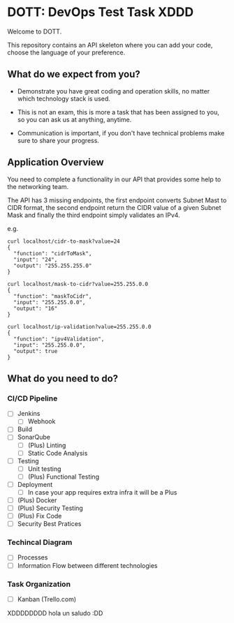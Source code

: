 # DOTT: DevOps Test Task XDDD

Welcome to DOTT.

This repository contains an API skeleton where you can add your code,
choose the language of your preference.

## What do we expect from you?

* Demonstrate you have great coding and operation skills, no matter which
technology stack is used.

* This is not an exam, this is more a task that has been assigned to you,
so you can ask us at anything, anytime.

* Communication is important, if you don't have technical problems make sure
to share your progress.

## Application Overview

You need to complete a functionality in our API that provides some help to
the networking team.

The API has 3 missing endpoints, the first endpoint converts Subnet Mast to
CIDR format, the second endpoint return the CIDR value of a given Subnet Mask
and finally the third endpoint simply validates an IPv4.

e.g.

```
curl localhost/cidr-to-mask?value=24
{
  "function": "cidrToMask",
  "input": "24",
  "output": "255.255.255.0"
}
```

```
curl localhost/mask-to-cidr?value=255.255.0.0
{
  "function": "maskToCidr",
  "input": "255.255.0.0",
  "output": "16"
}

```

```
curl localhost/ip-validation?value=255.255.0.0
{
  "function": "ipv4Validation",
  "input": "255.255.0.0",
  "output": true
}

```


## What do you need to do?

### CI/CD Pipeline
- [ ] Jenkins
    - [ ] Webhook
- [ ] Build
- [ ] SonarQube
    - [ ] (Plus) Linting
    - [ ] Static Code Analysis
- [ ] Testing
    - [ ] Unit testing
    - [ ] (Plus) Functional Testing
- [ ] Deployment
    - [ ] In case your app requires extra infra it will be a Plus
- [ ] (Plus) Docker
- [ ] (Plus) Security Testing
- [ ] (Plus) Fix Code
- [ ] Security Best Pratices

### Techincal Diagram 
- [ ] Processes
- [ ] Information Flow between different technologies

### Task Organization
- [ ] Kanban (Trello.com)

XDDDDDDDD hola
un saludo
:DD
